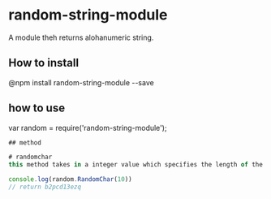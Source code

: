 # random-string-module
A module theh returns alohanumeric string.

## How to install
@npm install random-string-module --save

## how to use
var random = require('random-string-module');
```javascript
## method

# randomchar
this method takes in a integer value which specifies the length of the returned string.

console.log(random.RandomChar(10))
// return b2pcd13ezq